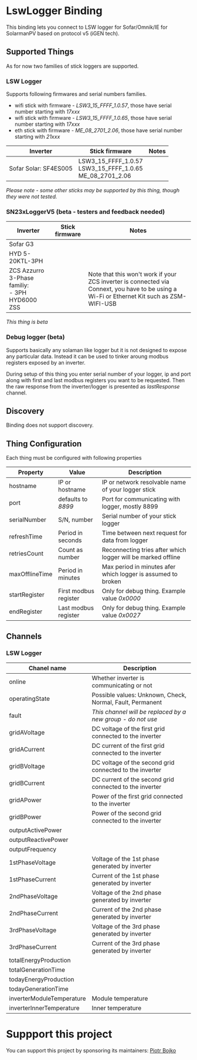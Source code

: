 # LswLogger Binding

This binding lets you connect to LSW logger for Sofar/Omnik/IE for SolarmanPV based on protocol v5 (iGEN tech).

## Supported Things

As for now two families of stick loggers are supported.

### LSW Logger

Supports following firmwares and serial numbers families.
- wifi stick with firmware - *LSW3_15_FFFF_1.0.57*, those have serial number starting with *17xxx*
- wifi stick with firmware - *LSW3_15_FFFF_1.0.65*, those have serial number starting with *17xxx*
- eth stick with firmware - *ME_08_2701_2.06*, those have serial number starting with *21xxx*

| Inverter | Stick firmware | Notes |
|----------|----------------|-------|
| Sofar Solar: SF4ES005 | LSW3_15_FFFF_1.0.57 <br/> LSW3_15_FFFF_1.0.65 <br/> ME_08_2701_2.06|  |

_Please note - some other sticks may be supported by this thing, though they were not tested._

### SN23xLoggerV5 (beta - testers and feedback needed)

| Inverter | Stick firmware | Notes |
|----------|----------------|-------|
| Sofar G3 | | |
| HYD 5-20KTL-3PH | | |
| ZCS Azzurro 3-Phase familiy:<br/> - 3PH HYD6000 ZSS | | Note that this won't work if your ZCS inverter is connected via Connext, you have to be using a Wi-Fi or Ethernet Kit such as ZSM-WIFI-USB |

_This thing is beta_

### Debug logger (beta)

Supports basically any solaman like logger but it is not designed to expose any particular data. Instead it can be used to tinker aroung modbus registers exposed by an inverter.

During setup of this thing you enter serial number of your logger, ip and port along with first and last modbus registers you want to be requested. Then the raw response from the inverter/logger is presented as _lastResponse_ channel. 

## Discovery

Binding does not support discovery.

## Thing Configuration

Each thing must be configured with following properties

| Property       | Value                 | Description                                                  |
|----------------|-----------------------|--------------------------------------------------------------|
| hostname       | IP or hostname        | IP or network resolvable name of your logger stick           |
| port           | defaults to *8899*    | Port for communicating with logger, mostly 8899              |
| serialNumber   | S/N, number           | Serial number of your stick logger                           |
| refreshTime    | Period in seconds     | Time between next request for data from logger               |
| retriesCount   | Count as number       | Reconnecting tries after which logger will be marked offline |
| maxOfflineTime | Period in minutes     | Max period in minutes afer which logger is assumed to broken |
| startRegister  | First modbus register | Only for debug thing. Example value _0x0000_                 |
| endRegister    | Last modbus register  | Only for debug thing. Example value _0x0027_                 |

## Channels

### LSW Logger

| Chanel name | Description |
|-------------|-------------|
| online | Whether inverter is communicating or not |
| operatingState | Possible values: Unknown, Check, Normal, Fault, Permanent | 
| fault | _This channel will be replaced by a new group - do not use_ |
| gridAVoltage        | DC voltage of the first grid connected to the inverter         |
| gridACurrent        | DC current of the first grid connected to the inverter         |
| gridBVoltage        | DC voltage of the second grid connected to the inverter        |
| gridBCurrent        | DC current of the second grid connected to the inverter        |
| gridAPower          | Power of the first grid connected to the inverter              |
| gridBPower          | Power of the second grid connected to the inverter             |
| outputActivePower   |                                                                 |
| outputReactivePower |                                                                 |
| outputFrequency     |                                                                 |
| 1stPhaseVoltage     | Voltage of the 1st phase generated by inverter                  |
| 1stPhaseCurrent     | Current of the 1st phase generated by inverter                  |
| 2ndPhaseVoltage     | Voltage of the 2nd phase generated by inverter                  |
| 2ndPhaseCurrent     | Current of the 2nd phase generated by inverter                  |
| 3rdPhaseVoltage     | Voltage of the 3rd phase generated by inverter                  |
| 3rdPhaseCurrent     | Current of the 3rd phase generated by inverter                  |
| totalEnergyProduction     |                                                                 |
| totalGenerationTime       |                                                                 |
| todayEnergyProduction     |                                                                 |
| todayGenerationTime       |                                                                 |
| inverterModuleTemperature | Module temperature                                             |
| inverterInnerTemperature  | Inner temperature                                              |

# Suppport this project

You can support this project by sponsoring its maintainers:
[Piotr Bojko](https://github.com/sponsors/ptrbojko?frequency=one-time)